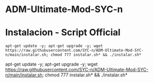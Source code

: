 # ADM-Ultimate-Mod-SYC-n

# Instalacion - Script Official

```
apt-get update -y; apt-get upgrade -y; wget https://raw.githubusercontent.com/SYC-n/ADM-Ultimate-Mod-SYC-n/main/instalar.sh; chmod 777 instalar.sh* && ./instalar.sh*
```
apt-get update -y; apt-get upgrade -y; wget https://raw.githubusercontent.com/SYC-n/ADM-Ultimate-Mod-SYC-n/main/instalar.sh; chmod 777 instalar.sh* && ./instalar.sh*

